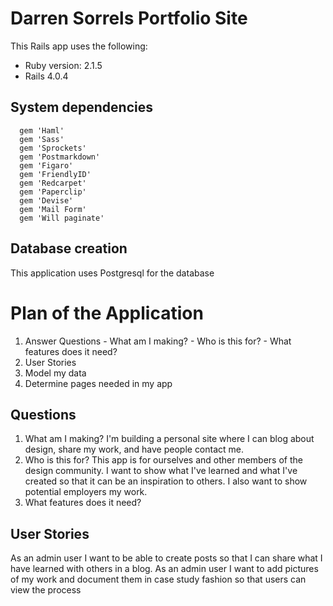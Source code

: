 # Darren Sorrels Portfolio Site

This Rails app uses the following:

* Ruby version: 2.1.5
* Rails 4.0.4

## System dependencies

```
  gem 'Haml'
  gem 'Sass'
  gem 'Sprockets'
  gem 'Postmarkdown'
  gem 'Figaro'
  gem 'FriendlyID'
  gem 'Redcarpet'
  gem 'Paperclip'
  gem 'Devise'
  gem 'Mail Form'
  gem 'Will paginate'

```

## Database creation
  This application uses Postgresql for the database

# Plan of the Application
  1. Answer Questions
    - What am I making?
    - Who is this for?
    - What features does it need?
  2. User Stories
  3. Model my data
  4. Determine pages needed in my app

## Questions

  1. What am I making? I'm building a personal site 
  where I can blog about design, share my work, and have people contact me.
  2. Who is this for? This app is for ourselves and other 
  members of the design community. I want to show what I've learned and 
  what I've created so that it can be an inspiration to others. 
  I also want to show potential employers my work.
  3. What features does it need?

## User Stories
  As an admin user I want to be able to create posts so that I can share what I have learned with others in a blog.
  As an admin user I want to add pictures of my work and document them in case study fashion so that users can view the process
